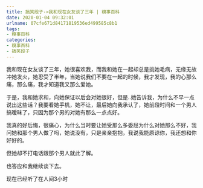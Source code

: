 ```yaml
---
title: 搞笑段子->我和现在女友谈了三年 | 糗事百科
date: 2020-01-04 09:32:01
urlname: 07cfe671d84171819536ed499585c8b1
tags: 
- 糗事百科
categories:
- 糗事百科
- 搞笑段子
---
```

我和现在女友谈了三年，她很喜欢我，而我和她在一起却总是挑她毛病，无缘无故冲她发火，她忍受了半年，当她说我们不要在一起的时候，我才发现，我的心那么痛，那么痛，我才知道我又那么爱她。

于是，我和她求和，向她保证以后会对她很好，但是..她告诉我，为什么不早一点说出这些话？我要看她手机，她不让，最后她向我承认了，她前段时间和一个男人搞暧昧了，只因为那个男的对她有那么一点点好。

我真的好后悔，很痛心，为什么当时要让她受那么多委屈为什么对她那么不好，我问她和那个男人做了吗，她说没有，只是亲亲抱抱，我说我能原谅你，我还想和你好好的。

但她却不打电话跟那个男人就此了解。

也答应和我继续谈下去。

现在已经听了在人间3小时


